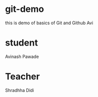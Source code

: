# git-demo
this  is demo of basics of Git and Github Avi
# student
Avinash Pawade

# Teacher
Shradhha Didi
